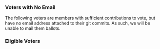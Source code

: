 
### Voters with No Email

The following voters are members with sufficient contributions to vote, but have no email address attached to their git commits.  As such, we will be unable to mail them ballots. 

### Eligible Voters
